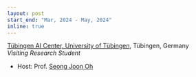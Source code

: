 ```yaml
---
layout: post
start_end: "Mar, 2024 - May, 2024"
inline: true
---
```


[Tübingen AI Center, University of Tübingen](https://tuebingen.ai/), Tübingen, Germany \
*Visiting Research Student*
- Host: Prof. [Seong Joon Oh](https://coallaoh.github.io/)

